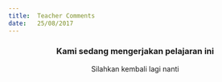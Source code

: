 ```yaml
---
title:  Teacher Comments
date:   25/08/2017
---
```


### <center>Kami sedang mengerjakan pelajaran ini</center>
<center>Silahkan kembali lagi nanti</center>